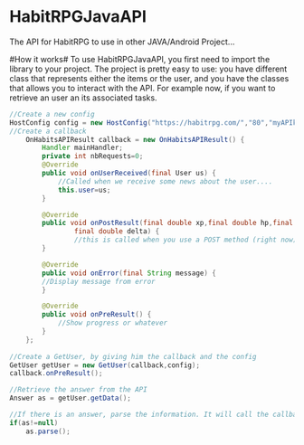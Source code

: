 HabitRPGJavaAPI
===============

The API for HabitRPG to use in other JAVA/Android Project...


#How it works#
To use HabitRPGJavaAPI, you first need to import the library to your project. The project is pretty easy to use: you have different class that represents either the items or the user,
and you have the classes that allows you to interact with the API. For example now, if you want to retrieve an user an its associated tasks.

```java
//Create a new config
HostConfig config = new HostConfig("https://habitrpg.com/","80","myAPIkey","myUSERkey");
//Create a callback
	OnHabitsAPIResult callback = new OnHabitsAPIResult() {
		Handler mainHandler;
		private int nbRequests=0;
		@Override
		public void onUserReceived(final User us) {
			//Called when we receive some news about the user....
			this.user=us;
		}

		@Override
		public void onPostResult(final double xp,final double hp,final double gold,final double lvl,
				final double delta) {
				//this is called when you use a POST method (right now)
		}

		@Override
		public void onError(final String message) {
		//Display message from error
		}

		@Override
		public void onPreResult() {
			//Show progress or whatever
		}
	};
	
//Create a GetUser, by giving him the callback and the config
GetUser getUser = new GetUser(callback,config);
callback.onPreResult();

//Retrieve the answer from the API
Answer as = getUser.getData();

//If there is an answer, parse the information. It will call the callback automatically...
if(as!=null)
	as.parse();
```